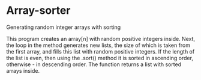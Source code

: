 # Array-sorter
Generating random integer arrays with sorting

This program creates an array[n] with random positive integers inside. 
Next, the loop in the method generates new lists, the size of which is taken from the first array,
and fills this list with random positive integers. If the length of the list is even,
then using the .sort() method it is sorted in ascending order, otherwise - in descending order. 
The function returns a list with sorted arrays inside.
